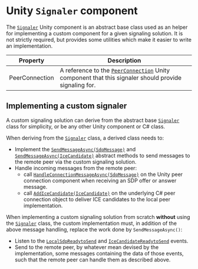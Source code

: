 # Unity `Signaler` component

The [`Signaler`](xref:Microsoft.MixedReality.WebRTC.Unity.Signaler) Unity component is an abstract base class used as an helper for implementing a custom component for a given signaling solution. It is not strictly required, but provides some utilities which make it easier to write an implementation.

| Property | Description |
|---|---|
| PeerConnection | A reference to the [`PeerConnection`](xref:Microsoft.MixedReality.WebRTC.Unity.PeerConnection) Unity component that this signaler should provide signaling for. |

## Implementing a custom signaler

A custom signaling solution can derive from the abstract base [`Signaler`](xref:Microsoft.MixedReality.WebRTC.Unity.Signaler) class for simplicity, or be any other Unity component or C# class.

When deriving from the [`Signaler`](xref:Microsoft.MixedReality.WebRTC.Unity.Signaler) class, a derived class needs to:

- Implement the [`SendMessageAsync(SdpMessage)`](xref:Microsoft.MixedReality.WebRTC.Unity.Signaler.SendMessageAsync(SdpMessage)) and [`SendMessageAsync(IceCandidate)`](xref:Microsoft.MixedReality.WebRTC.Unity.Signaler.SendMessageAsync(IceCandidate)) abstract methods to send messages to the remote peer via the custom signaling solution.
- Handle incoming messages from the remote peer:
  - call [`HandleConnectionMessageAsync(SdpMessage)`](xref:Microsoft.MixedReality.WebRTC.Unity.PeerConnection.HandleConnectionMessageAsync(SdpMessage)) on the Unity peer connection component when receiving an SDP offer or answer message.
  - call [`AddIceCandidate(IceCandidate)`](xref:Microsoft.MixedReality.WebRTC.PeerConnection.AddIceCandidate(Microsoft.MixedReality.WebRTC.IceCandidate)) on the underlying C# peer connection object to deliver ICE candidates to the local peer implementation.

When implementing a custom signaling solution from scratch **without** using the [`Signaler`](xref:Microsoft.MixedReality.WebRTC.Unity.Signaler) class, the custom implementation must, in addition of the above message handling, replace the work done by `SendMessageAsync()`:

- Listen to the [`LocalSdpReadytoSend`](xref:Microsoft.MixedReality.WebRTC.PeerConnection.LocalSdpReadytoSend) and [`IceCandidateReadytoSend`](xref:Microsoft.MixedReality.WebRTC.PeerConnection.IceCandidateReadytoSend) events.
- Send to the remote peer, by whatever mean devised by the implementation, some messages containing the data of those events, such that the remote peer can handle them as described above.
